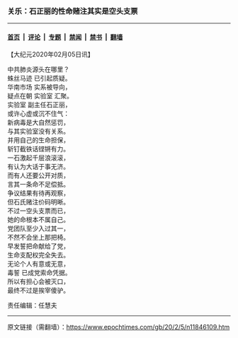### 关乐：石正丽的性命赌注其实是空头支票

---

#### [首页](../../../..?n11846109) &nbsp;|&nbsp; [评论](../../../../../epoch-comment?n11846109) &nbsp;|&nbsp; [专题](../../../../../epoch-special?n11846109) &nbsp;|&nbsp; [禁闻](../../../../../epoch-news?n11846109) &nbsp;|&nbsp; [禁书](../../../../../books?n11846109) &nbsp;|&nbsp; [翻墙](https://github.com/gfw-breaker/nogfw/blob/master/README.md?n11846109)


<div class="post_content" id="artbody" itemprop="articleBody">
 <!-- article content begin -->
 <p>
  【大纪元2020年02月05日讯】
 </p>
 <p>
  中共肺炎源头在哪里？
  <br/>
  <ok href="https://www.epochtimes.com/gb/tag/%E8%9B%9B%E4%B8%9D%E9%A9%AC%E8%BF%B9.html">
   蛛丝马迹
  </ok>
  已引起质疑。
  <br/>
  <ok href="https://www.epochtimes.com/gb/tag/%E5%8D%8E%E5%8D%97%E5%B8%82%E5%9C%BA.html">
   华南市场
  </ok>
  实系被导向，
  <br/>
  疑点在朝
  <ok href="https://www.epochtimes.com/gb/tag/%E5%AE%9E%E9%AA%8C%E5%AE%A4.html">
   实验室
  </ok>
  汇聚。
  <br/>
  <ok href="https://www.epochtimes.com/gb/tag/%E5%AE%9E%E9%AA%8C%E5%AE%A4.html">
   实验室
  </ok>
  副主任石正丽，
  <br/>
  或许心虚或沉不住气：
  <br/>
  新病毒是大自然惩罚，
  <br/>
  与其实验室没有关系。
  <br/>
  并用自己的生命担保，
  <br/>
  斩钉截铁话铿锵有力。
  <br/>
  一石激起千层浪滚滚，
  <br/>
  有认为大话于事无济。
  <br/>
  而有人还要公开对质，
  <br/>
  言其一条命不足偿抵。
  <br/>
  争议结果有待再观察，
  <br/>
  但石氏赌注价码明晰。
  <br/>
  不过一空头支票而已，
  <br/>
  她的命根本不属自己。
  <br/>
  党团队至少入过其一，
  <br/>
  不然不会坐上那把椅。
  <br/>
  早发誓把命献给了党，
  <br/>
  生命支配权完全失去。
  <br/>
  无论个人有意或无意，
  <br/>
  <ok href="https://www.epochtimes.com/gb/tag/%E6%AF%92%E8%AA%93.html">
   毒誓
  </ok>
  已成党索命凭据。
  <br/>
  所以有担心会被灭口，
  <br/>
  最终不过是挨宰傻驴。
 </p>
 <p>
  责任编辑：任慧夫
 </p>
 <!-- article content end -->
 <div id="below_article_ad">
 </div>
</div>


---

原文链接（需翻墙）：https://www.epochtimes.com/gb/20/2/5/n11846109.htm